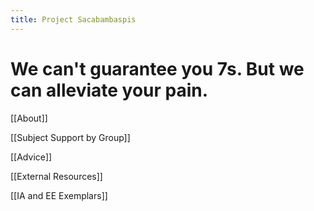 ```yaml
---
title: Project Sacabambaspis
---
```

# We can't guarantee you 7s. But we can alleviate your pain.


[[About]] 

[[Subject Support by Group]] 

[[Advice]] 

[[External Resources]] 

[[IA and EE Exemplars]]
